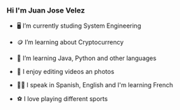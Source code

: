 ### Hi I'm Juan Jose Velez



- 🖥 I’m currently studing System Engineering

- 🪙 I’m learning about Cryptocurrency

- 🤔 I’m learning Java, Python and other languages

- 🎥 I enjoy editing videos an photos

- 👨‍🎓 I speak in Spanish, English and I'm learning French

- ⚽️ I love playing different sports
